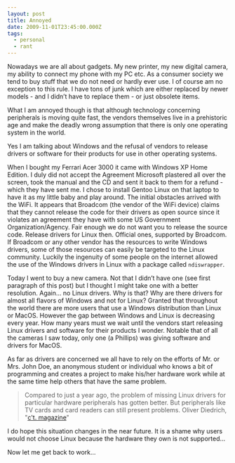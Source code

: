 ```yaml
---
layout: post
title: Annoyed
date: 2009-11-01T23:45:00.000Z
tags:
  - personal
  - rant
---
```


Nowadays we are all about gadgets. My new printer, my new digital camera, my ability to connect my phone with my PC etc. As a consumer society we tend to buy stuff that we do not need or hardly ever use. I of course am no exception to this rule. I have tons of junk which are either replaced by newer models - and I didn’t have to replace them - or just obsolete items. 

What I am annoyed though is that although technology concerning peripherals is moving quite fast, the vendors themselves live in a prehistoric age and make the deadly wrong assumption that there is only one operating system in the world. 

Yes I am talking about Windows and the refusal of vendors to release drivers or software for their products for use in other operating systems. 

When I bought my Ferrari Acer 3000 it came with Windows XP Home Edition. I duly did not accept the Agreement Microsoft plastered all over the screen, took the manual and the CD and sent it back to them for a refund - which they have sent me. I chose to install Gentoo Linux on that laptop to have it as my little baby and play around. The initial obstacles arrived with the WiFi. It appears that Broadcom (the vendor of the WiFi device) claims that they cannot release the code for their drivers as open source since it violates an agreement they have with some US Government Organization/Agency. Fair enough we do not want you to release the source code. Release drivers for Linux then. Official ones, supported by Broadcom. If Broadcom or any other vendor has the resources to write Windows drivers, some of those resources can easily be targeted to the Linux community. Luckily the ingenuity of some people on the internet allowed the use of the Windows drivers in Linux with a package called `ndiswrapper`. 

Today I went to buy a new camera. Not that I didn’t have one (see first paragraph of this post) but I thought I might take one with a better resolution. Again… no Linux drivers. Why is that? Why are there drivers for almost all flavors of Windows and not for Linux? Granted that throughout the world there are more users that use a Windows distribution than Linux or MacOS. However the gap between Windows and Linux is decreasing every year. How many years must we wait until the vendors start releasing Linux drivers and software for their products I wonder. Notable that of all the cameras I saw today, only one (a Phillips) was giving software and drivers for MacOS. 

As far as drivers are concerned we all have to rely on the efforts of Mr. or Mrs. John Doe, an anonymous student or individual who knows a bit of programming and creates a project to make his/her hardware work while at the same time help others that have the same problem. 

> Compared to just a year ago, the problem of missing Linux drivers for particular hardware peripherals has gotten better. But peripherals like TV cards and card readers can still present problems. Oliver Diedrich, "[c't. magazine](http://www.heise.de/ct/)" 

I do hope this situation changes in the near future. It is a shame why users would not choose Linux because the hardware they own is not supported… 

Now let me get back to work...

